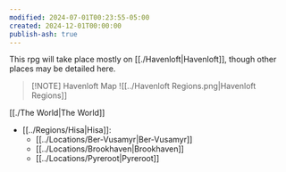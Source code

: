 ```yaml
---
modified: 2024-07-01T00:23:55-05:00
created: 2024-12-01T00:00:00
publish-ash: true
---
```


This rpg will take place mostly on [[./Havenloft|Havenloft]], though other places may be detailed here.

> [!NOTE] Havenloft Map
> ![[../Havenloft Regions.png|Havenloft Regions]]
> 
 
[[./The World|The World]]
- [[../Regions/Hisa|Hisa]]: 
    - [[../Locations/Ber-Vusamyr|Ber-Vusamyr]]
    - [[../Locations/Brookhaven|Brookhaven]]
    - [[../Locations/Pyreroot|Pyreroot]]


